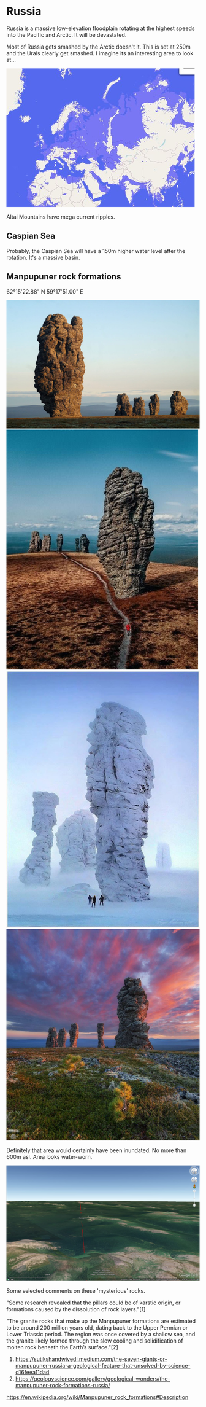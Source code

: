 # Russia

Russia is a massive low-elevation floodplain rotating at the highest speeds into the Pacific and Arctic. It will be devastated.

Most of Russia gets smashed by the Arctic doesn't it. This is set at 250m and the Urals clearly get smashed. I imagine its an interesting area to look at...

![](img/russia-flood.jpg)

Altai Mountains have mega current ripples.

## Caspian Sea

Probably, the Caspian Sea will have a 150m higher water level after the rotation. It's a massive basin.

## Manpupuner rock formations

62°15'22.88" N  59°17'51.00" E

![](img/manpupuner1.jpg)
![](img/manpupuner2.jpg)
![](img/manpupuner3.jpg)
![](img/manpupuner4.jpg)

Definitely that area would certainly have been inundated. No more than 600m asl. Area looks water-worn.

![](img/manpupuner5.jpg)

Some selected comments on these 'mysterious' rocks.

"Some research revealed that the pillars could be of karstic origin, or formations caused by the dissolution of rock layers."[1]

"The granite rocks that make up the Manpupuner formations are estimated to be around 200 million years old, dating back to the Upper Permian or Lower Triassic period. The region was once covered by a shallow sea, and the granite likely formed through the slow cooling and solidification of molten rock beneath the Earth’s surface."[2]

1. https://sutikshandwivedi.medium.com/the-seven-giants-or-manpupuner-russia-a-geological-feature-that-unsolved-by-science-d16feea11dad
2. https://geologyscience.com/gallery/geological-wonders/the-manpupuner-rock-formations-russia/

https://en.wikipedia.org/wiki/Manpupuner_rock_formations#Description
